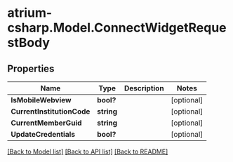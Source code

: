 # atrium-csharp.Model.ConnectWidgetRequestBody
## Properties

Name | Type | Description | Notes
------------ | ------------- | ------------- | -------------
**IsMobileWebview** | **bool?** |  | [optional] 
**CurrentInstitutionCode** | **string** |  | [optional] 
**CurrentMemberGuid** | **string** |  | [optional] 
**UpdateCredentials** | **bool?** |  | [optional] 

[[Back to Model list]](../README.md#documentation-for-models) [[Back to API list]](../README.md#documentation-for-api-endpoints) [[Back to README]](../README.md)


